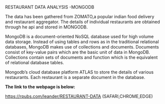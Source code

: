 
RESTAURANT DATA ANALYSIS -MONGODB


The data has been gathered from ZOMATO,a popular indian food delivery and restaurant aggregator. The details of individual restaurants are obtained through he api and stored in MONGODB.


MongoDB is a document-oriented NoSQL database used for high volume data storage. Instead of using tables and rows as in the traditional relational databases, MongoDB makes use of collections and documents. Documents consist of key-value pairs which are the basic unit of data in MongoDB. Collections contain sets of documents and function which is the equivalent of relational database tables.

Mongodb’s cloud database platform ATLAS to store the details of various restaurants. Each restaurant is a separate document in the database.

 **The link to the webpage is below:**

https://rpubs.com/leander/RESTAURANT-DATA (SAFARI,CHROME,EDGE)
